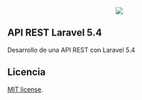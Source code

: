 <p align="center"><img src="https://laravel.com/assets/img/components/logo-laravel.svg"></p>

## API REST Laravel 5.4

Desarrollo de una API REST con Laravel 5.4 




## Licencia

 [MIT license](http://opensource.org/licenses/MIT).
